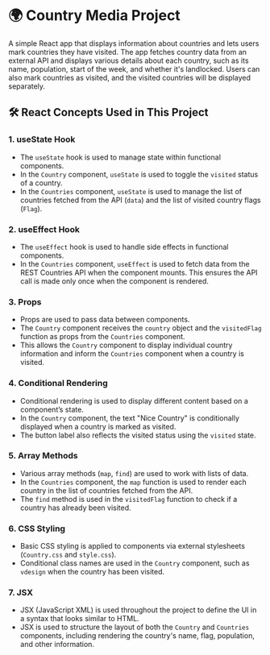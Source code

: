 # 🌍 Country Media Project
A simple React app that displays information about countries and lets users mark countries they have visited. The app fetches country data from an external API and displays various details about each country, such as its name, population, start of the week, and whether it's landlocked. Users can also mark countries as visited, and the visited countries will be displayed separately.


## **🛠️ React Concepts Used in This Project**

### **1. useState Hook**
- The `useState` hook is used to manage state within functional components.
- In the `Country` component, `useState` is used to toggle the `visited` status of a country.
- In the `Countries` component, `useState` is used to manage the list of countries fetched from the API (`data`) and the list of visited country flags (`Flag`).

### **2. useEffect Hook**
- The `useEffect` hook is used to handle side effects in functional components.
- In the `Countries` component, `useEffect` is used to fetch data from the REST Countries API when the component mounts. This ensures the API call is made only once when the component is rendered.

### **3. Props**
- Props are used to pass data between components.
- The `Country` component receives the `country` object and the `visitedFlag` function as props from the `Countries` component.
- This allows the `Country` component to display individual country information and inform the `Countries` component when a country is visited.

### **4. Conditional Rendering**
- Conditional rendering is used to display different content based on a component’s state.
- In the `Country` component, the text "Nice Country" is conditionally displayed when a country is marked as visited.
- The button label also reflects the visited status using the `visited` state.

### **5. Array Methods**
- Various array methods (`map`, `find`) are used to work with lists of data.
- In the `Countries` component, the `map` function is used to render each country in the list of countries fetched from the API.
- The `find` method is used in the `visitedFlag` function to check if a country has already been visited.

### **6. CSS Styling**
- Basic CSS styling is applied to components via external stylesheets (`Country.css` and `style.css`).
- Conditional class names are used in the `Country` component, such as `vdesign` when the country has been visited.

### **7. JSX**
- JSX (JavaScript XML) is used throughout the project to define the UI in a syntax that looks similar to HTML.
- JSX is used to structure the layout of both the `Country` and `Countries` components, including rendering the country's name, flag, population, and other information.

